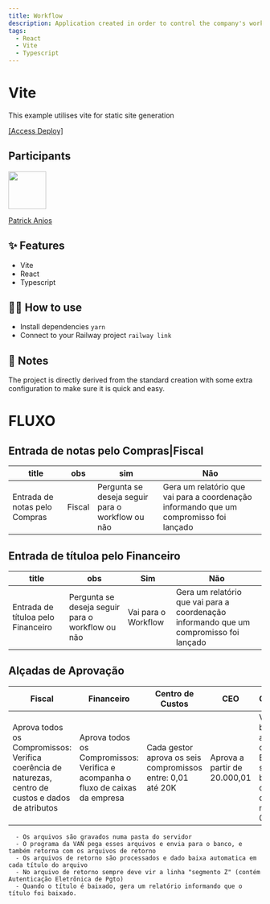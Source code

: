 ```yaml
---
title: Workflow
description: Application created in order to control the company's workflow
tags:
  - React
  - Vite
  - Typescript
---
```


# Vite
This example utilises vite for static site generation

[[Access Deploy]](https://workflow-app-production.up.railway.app/)

## Participants

[<img src="https://avatars.githubusercontent.com/u/69186374?v=4" width="75px;"/>](https://github.com/setxpro)

[Patrick Anjos](https://github.com/setxpro)

## ✨ Features

- Vite
- React
- Typescript

## 💁‍♀️ How to use

- Install dependencies `yarn`
- Connect to your Railway project `railway link`

## 📝 Notes

The project is directly derived from the standard creation with some extra configuration to make sure it is quick and easy.


# FLUXO 
## Entrada de notas pelo Compras|Fiscal

| title        | obs | sim       | Não |
| --------------| ------ | -------------- |-----|
| Entrada de notas pelo Compras|Fiscal     | Pergunta se deseja seguir para o workflow ou não   | Gera um relatório que vai para a coordenação informando que um compromisso foi lançado    |

## Entrada de títuloa pelo Financeiro

|title|obs|Sim|Não|
|-----|----|----|---|
|Entrada de títuloa pelo Financeiro|Pergunta se deseja seguir para o workflow ou não|Vai para o Workflow|Gera um relatório que vai para a coordenação informando que um compromisso foi lançado|


## Alçadas de Aprovação

|Fiscal|Financeiro|Centro de Custos|CEO|Compromissos|CNAB|
|------|----------|----------------|---|------------|----|
|Aprova todos os Compromissos: Verifica coerência de naturezas, centro de custos e dados de atributos|Aprova todos os Compromissos: Verifica e acompanha o fluxo de caixas da empresa|Cada gestor aprova os seis compromissos entre: 0,01 até 20K|Aprova a partir de 20.000,01|Vão para o banco com antecedência de até 01 dia. Ex.: Hoje seguem para o banco compromissos de hoje de manhã (03 e 04 de abril)|Os Títulos seguem como arquivo CNAB para o banco


```
  - Os arquivos são gravados numa pasta do servidor
  - O programa da VAN pega esses arquivos e envia para o banco, e também retorna com os arquivos de retorno
  - Os arquivos de retorno são processados e dado baixa automatica em cada título do arquivo
  - No arquivo de retorno sempre deve vir a linha "segmento Z" (contém Autenticação Eletrõnica de Pgto)
  - Quando o título é baixado, gera um relatório informando que o título foi baixado.

```